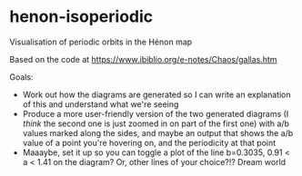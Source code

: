 # henon-isoperiodic
Visualisation of periodic orbits in the Hénon map

Based on the code at https://www.ibiblio.org/e-notes/Chaos/gallas.htm

Goals:
- Work out how the diagrams are generated so I can write an explanation of this and understand what we're seeing
- Produce a more user-friendly version of the two generated diagrams (I *think* the second one is just zoomed in on part of the first one) with a/b values marked along the sides, and maybe an output that shows the a/b value of a point you're hovering on, and the periodicity at that point
- Maaaybe, set it up so you can toggle a plot of the line b=0.3035, 0.91 < a < 1.41 on the diagram? Or, other lines of your choice?!? Dream world
